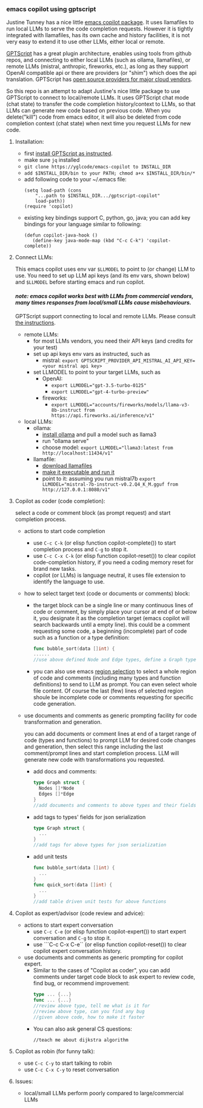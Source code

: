 ### emacs copilot using gptscript

Justine Tunney has a nice little [emacs copilot package](https://github.com/jart/emacs-copilot). It uses llamafiles to run local LLMs to serve the code completion requests. However it is tightly integrated with llamafiles, has its own cache and history facilities, it is not very easy to extend it to use other LLMs, either local or remote.

[GPTScript](https://github.com/gptscript-ai/gptscript) has a great plugin architecture, enables using tools from github repos, and connecting to either local LLMs (such as ollama, llamafiles), or remote LLMs (mistral, anthropic, fireworks, etc.), as long as they support OpenAI compatible api or there are providers (or "shim") which does the api translation. GPTScript has [open source providers for major cloud vendors](https://docs.gptscript.ai/alternative-model-providers).

So this repo is an attempt to adapt Justine's nice little package to use GPTScript to connect to local/remote LLMs. It uses GPTScript chat mode (chat state) to transfer the code completion history/context to LLMs, so that LLMs can generate new code based on previous code. When you delete("kill") code from emacs editor, it will also be deleted from code completion context (chat state) when next time you request LLMs for new code.

1. Installation:
   * first [install GPTScript as instructed](https://github.com/gptscript-ai/gptscript).
   * make sure ```jq``` installed
   * ```git clone https://yglcode/emacs-copilot to INSTALL_DIR```
   * ```add $INSTALL_DIR/bin to your PATH; chmod a+x $INSTALL_DIR/bin/*```
   * add following code to your ~/.emacs file:
     ```elisp
     (setq load-path (cons 
		 "...path to $INSTALL_DIR.../gptscript-copilot" 
		 load-path))
     (require 'copilot)
     ```
   * existing key bindings support C, python, go, java; you can add key bindings for your language similar to following:
     ```elisp
     (defun copilot-java-hook ()
        (define-key java-mode-map (kbd "C-c C-k") 'copilot-complete))
     ```

2. Connect LLMs:
   
   This emacs copilot uses env var ```$LLMODEL``` to point to (or change) LLM to use. You need to set up LLM api keys (and its env vars, shown below) and ```$LLMODEL``` before starting emacs and run copilot.
   
   #### _note: emacs copilot works best with LLMs from commercial vendors, many times responses from local/small LLMs cause misbehaviours._ ####
   
   GPTScript support connecting to local and remote LLMs. Please consult [the instructions](https://docs.gptscript.ai/alternative-model-providers).
   * remote LLMs:
     * for most LLMs vendors, you need their API keys (and credits for your test)
     * set up api keys env vars as instructed, such as 
       * mistral: ```export GPTSCRIPT_PROVIDER_API_MISTRAL_AI_API_KEY=<your mistral api key>```
     * set LLMODEL to point to your target LLMs, such as
       * OpenAI: 
         * ```export LLMODEL="gpt-3.5-turbo-0125"``` 
         * ```export LLMODEL="gpt-4-turbo-preview"```
       * fireworks: 
         * ```export LLMODEL="accounts/fireworks/models/llama-v3-8b-instruct from https://api.fireworks.ai/inference/v1"```
   * local LLMs:
     * ollama: 
       * [install ollama](https://ollama.com/) and pull a model such as llama3
       * run "ollama serve"
       * choose model:
           ```export LLMODEL="llama3:latest from http://localhost:11434/v1"```
     * llamafile:
       * [download llamafiles](https://huggingface.co/jartine)
       * [make it executable and run it](https://github.com/Mozilla-Ocho/llamafile)
       * point to it: assuming you run mistral7b
           ```export LLMODEL="mistral-7b-instruct-v0.2.Q4_K_M.gguf from http://127.0.0.1:8080/v1"```

3. Copilot as coder (code completion):
   
    select a code or comment block (as prompt request) and start completion process.

   * actions to start code completion
      * use ```C-c C-k``` (or elisp function copilot-complete()) to start completion process and ```C-g``` to stop it.
      * use ```C-c C-x C-k``` (or elisp function copilot-reset()) to clear copilot code-completion history, if you need a coding memory reset for brand new tasks.
      * copilot (or LLMs) is language neutral, it uses file extension to identify the language to use.
  
   * how to select target text (code or documents or comments) block:
      * the target block can be a single line or many continuous lines of code or comment, by simply place your cursor at end of or below it, you designate it as the completion target (emacs copilot will search backwards until a empty line). this could be a comment requesting some code, a beginning (incomplete) part of code such as a function or a type definition:
        ```go
        func bubble_sort(data []int) {
        ......
        //use above defined Node and Edge types, define a Graph type
        ```
      * you can also use emacs [region selection](https://www.gnu.org/software/emacs/manual/html_node/emacs/Mark.html) to select a whole region of code and comments (including many types and function definitions) to send to LLM as prompt. You can even select whole file content. Of course the last (few) lines of selected region shoule be incomplete code or comments requesting for specific code generation.

   * use documents and comments as generic prompting facility for code transformation and generation.
  
      you can add documents or comment lines at end of a target range of code (types and functions) to prompt LLM for desired code changes and generation, then select this range including the last comment/prompt lines and start  completion process. LLM will generate new code with transformations you requested.
     * add docs and comments: 
        ```go
        type Graph struct {
          Nodes []*Node
          Edges []*Edge
        }
        //add documents and comments to above types and their fields
        ```
      * add tags to types' fields for json serialization
        ```go
        type Graph struct { 
          ... 
        }
        //add tags for above types for json serialization
        ```
      * add unit tests
        ```go
        func bubble_sort(data []int) {
          ...
        }
        func quick_sort(data []int) {
          ...
        }
        //add table driven unit tests for above functions
        ```
4. Copilot as expert/advisor (code review and advice):
   * actions to start expert conversation
      * use ```C-c C-e``` (or elisp function copilot-expert()) to start expert conversation and ```C-g``` to stop it.
      * use ```C-c C-x C-e`` (or elisp function copilot-reset()) to clear copilot expert conversation history.
   * use documents and comments as generic prompting for copilot expert. 
     * Similar to the cases of "Copilot as coder", you can add comments under target code block to ask expert to review code, find bug, or recommend improvement:
        ```go
        type ... {...}
        func ... {...}
        //review above type, tell me what is it for
        //review above type, can you find any bug
        //given above code, how to make it faster
        ```
     * You can also ask general CS questions:
        ```code
        //teach me about dijkstra algorithm
        ```
5. Copilot as robin (for funny talk):
    * use ```C-c C-y``` to start talking to robin
    * use ```C-c C-x C-y``` to reset conversation

6. Issues:
   * local/small LLMs perform poorly compared to large/commercial LLMs

